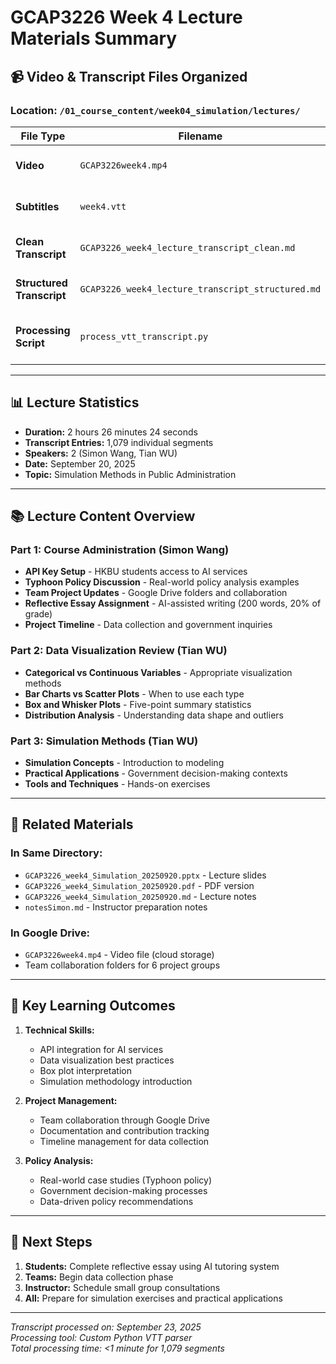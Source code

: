 # GCAP3226 Week 4 Lecture Materials Summary

## 📹 Video & Transcript Files Organized

### **Location: `/01_course_content/week04_simulation/lectures/`**

| File Type | Filename | Description | Status |
|-----------|----------|-------------|---------|
| **Video** | `GCAP3226week4.mp4` | Full lecture recording (2h 26m) | 📍 In Google Drive |
| **Subtitles** | `week4.vtt` | WebVTT subtitle file from Zoom | ✅ Processed |
| **Clean Transcript** | `GCAP3226_week4_lecture_transcript_clean.md` | Formatted by speaker blocks | ✅ Created |
| **Structured Transcript** | `GCAP3226_week4_lecture_transcript_structured.md` | With timestamps & segments | ✅ Created |
| **Processing Script** | `process_vtt_transcript.py` | Python script for VTT conversion | ✅ Created |

---

## 📊 Lecture Statistics

- **Duration:** 2 hours 26 minutes 24 seconds
- **Transcript Entries:** 1,079 individual segments
- **Speakers:** 2 (Simon Wang, Tian WU)
- **Date:** September 20, 2025
- **Topic:** Simulation Methods in Public Administration

---

## 📚 Lecture Content Overview

### **Part 1: Course Administration (Simon Wang)**
- **API Key Setup** - HKBU students access to AI services
- **Typhoon Policy Discussion** - Real-world policy analysis examples
- **Team Project Updates** - Google Drive folders and collaboration
- **Reflective Essay Assignment** - AI-assisted writing (200 words, 20% of grade)
- **Project Timeline** - Data collection and government inquiries

### **Part 2: Data Visualization Review (Tian WU)**
- **Categorical vs Continuous Variables** - Appropriate visualization methods
- **Bar Charts vs Scatter Plots** - When to use each type
- **Box and Whisker Plots** - Five-point summary statistics
- **Distribution Analysis** - Understanding data shape and outliers

### **Part 3: Simulation Methods (Tian WU)**
- **Simulation Concepts** - Introduction to modeling
- **Practical Applications** - Government decision-making contexts
- **Tools and Techniques** - Hands-on exercises

---

## 🔗 Related Materials

### **In Same Directory:**
- `GCAP3226_week4_Simulation_20250920.pptx` - Lecture slides
- `GCAP3226_week4_Simulation_20250920.pdf` - PDF version
- `GCAP3226_week4_Simulation_20250920.md` - Lecture notes
- `notesSimon.md` - Instructor preparation notes

### **In Google Drive:**
- `GCAP3226week4.mp4` - Video file (cloud storage)
- Team collaboration folders for 6 project groups

---

## 🎯 Key Learning Outcomes

1. **Technical Skills:**
   - API integration for AI services
   - Data visualization best practices
   - Box plot interpretation
   - Simulation methodology introduction

2. **Project Management:**
   - Team collaboration through Google Drive
   - Documentation and contribution tracking
   - Timeline management for data collection

3. **Policy Analysis:**
   - Real-world case studies (Typhoon policy)
   - Government decision-making processes
   - Data-driven policy recommendations

---

## 📝 Next Steps

1. **Students:** Complete reflective essay using AI tutoring system
2. **Teams:** Begin data collection phase
3. **Instructor:** Schedule small group consultations
4. **All:** Prepare for simulation exercises and practical applications

---

*Transcript processed on: September 23, 2025*  
*Processing tool: Custom Python VTT parser*  
*Total processing time: <1 minute for 1,079 segments*